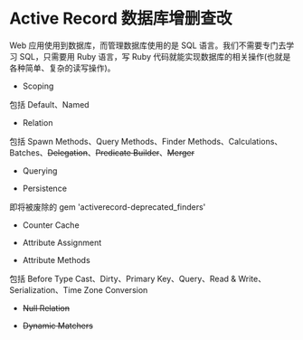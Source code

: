# Active Record 数据库增删查改

Web 应用使用到数据库，而管理数据库使用的是 SQL 语言。我们不需要专门去学习 SQL，只需要用 Ruby 语言，写 Ruby 代码就能实现数据库的相关操作(也就是各种简单、复杂的读写操作)。

- Scoping

包括 Default、Named

- Relation

包括 Spawn Methods、Query Methods、Finder Methods、Calculations、Batches、~~Delegation~~、~~Predicate Builder~~、~~Merger~~

- Querying

- Persistence

即将被废除的 gem 'activerecord-deprecated_finders'

- Counter Cache

- Attribute Assignment

- Attribute Methods

包括 Before Type Cast、Dirty、Primary Key、Query、Read & Write、Serialization、Time Zone Conversion

- ~~Null Relation~~

- ~~Dynamic Matchers~~
